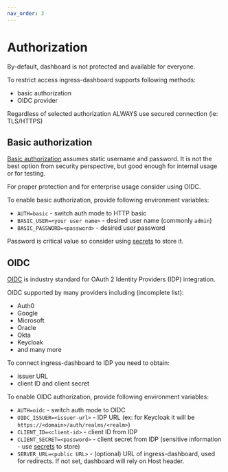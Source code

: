 ```yaml
---
nav_order: 3
---
```

# Authorization

By-default, dashboard is not protected and available for everyone.

To restrict access ingress-dashboard supports following methods:

- basic authorization
- OIDC provider

Regardless of selected authorization ALWAYS use secured connection (ie: TLS/HTTPS)

## Basic authorization

[Basic authorization](https://datatracker.ietf.org/doc/html/rfc7617) assumes static username and password. It is not the
best option from security perspective, but good enough for internal usage or for testing.

For proper protection and for enterprise usage consider using OIDC.

To enable basic authorization, provide following environment variables:

* `AUTH=basic` - switch auth mode to HTTP basic
* `BASIC_USER=<your user name>` - desired user name (commonly `admin`)
* `BASIC_PASSWORD=<password>` - desired user password

Password is critical value so consider using [secrets](https://kubernetes.io/docs/concepts/configuration/secret/) to
store it.

## OIDC

[OIDC](https://openid.net/connect/) is industry standard for OAuth 2 Identity Providers (IDP) integration.

OIDC supported by many providers including (incomplete list):

- Auth0
- Google
- Microsoft
- Oracle
- Okta
- Keycloak
- and many more

To connect ingress-dashboard to IDP you need to obtain:

- issuer URL
- client ID and client secret

To enable OIDC authorization, provide following environment variables:

* `AUTH=oidc` - switch auth mode to OIDC
* `OIDC_ISSUER=<issuer-url>` - IDP URL (ex: for Keycloak it will be `https://<domain>/auth/realms/<realm>`)
* `CLIENT_ID=<client-id>` - client ID from IDP
* `CLIENT_SECRET=<password>` - client secret from IDP (sensitive information -
  use [secrets](https://kubernetes.io/docs/concepts/configuration/secret/) to store)
* `SERVER_URL=<public URL>` - (optional) URL of ingress-dashboard, used for redirects. If not set, dashboard will rely
  on Host header.